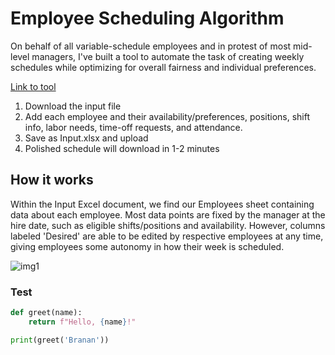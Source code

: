 # Employee Scheduling Algorithm

On behalf of all variable-schedule employees and in protest of most mid-level managers, I've built a tool to automate the task of creating weekly schedules while optimizing for overall fairness and individual preferences.

[Link to tool](https://brananharrison.github.io/EmployeeScheduler/)

1) Download the input file
2) Add each employee and their availability/preferences, positions, shift info, labor needs, time-off requests, and attendance.
3) Save as Input.xlsx and upload
4) Polished schedule will download in 1-2 minutes

## How it works

Within the Input Excel document, we find our Employees sheet containing data about each employee. Most data points are fixed by the manager at the hire date, such as eligible shifts/positions and availability. However, columns labeled 'Desired' are able to be edited by respective employees at any time, giving employees some autonomy in how their week is scheduled.

![img1](https://github.com/brananharrison/EmployeeScheduler/img/sched1.png/)



### Test
```python
def greet(name):
    return f"Hello, {name}!"

print(greet('Branan'))
